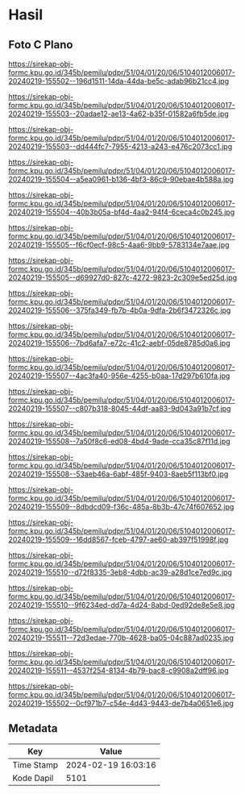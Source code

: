 # Hasil

## Foto C Plano

https://sirekap-obj-formc.kpu.go.id/345b/pemilu/pdpr/51/04/01/20/06/5104012006017-20240219-155502--196d1511-14da-44da-be5c-adab96b21cc4.jpg

https://sirekap-obj-formc.kpu.go.id/345b/pemilu/pdpr/51/04/01/20/06/5104012006017-20240219-155503--20adae12-ae13-4a62-b35f-01582a6fb5de.jpg

https://sirekap-obj-formc.kpu.go.id/345b/pemilu/pdpr/51/04/01/20/06/5104012006017-20240219-155503--dd444fc7-7955-4213-a243-e476c2073cc1.jpg

https://sirekap-obj-formc.kpu.go.id/345b/pemilu/pdpr/51/04/01/20/06/5104012006017-20240219-155504--a5ea0961-b136-4bf3-86c9-90ebae4b588a.jpg

https://sirekap-obj-formc.kpu.go.id/345b/pemilu/pdpr/51/04/01/20/06/5104012006017-20240219-155504--40b3b05a-bf4d-4aa2-94f4-6ceca4c0b245.jpg

https://sirekap-obj-formc.kpu.go.id/345b/pemilu/pdpr/51/04/01/20/06/5104012006017-20240219-155505--f6cf0ecf-98c5-4aa6-9bb9-5783134e7aae.jpg

https://sirekap-obj-formc.kpu.go.id/345b/pemilu/pdpr/51/04/01/20/06/5104012006017-20240219-155505--d69927d0-827c-4272-9823-2c309e5ed25d.jpg

https://sirekap-obj-formc.kpu.go.id/345b/pemilu/pdpr/51/04/01/20/06/5104012006017-20240219-155506--375fa349-fb7b-4b0a-9dfa-2b6f3472326c.jpg

https://sirekap-obj-formc.kpu.go.id/345b/pemilu/pdpr/51/04/01/20/06/5104012006017-20240219-155506--7bd6afa7-e72c-41c2-aebf-05de8785d0a6.jpg

https://sirekap-obj-formc.kpu.go.id/345b/pemilu/pdpr/51/04/01/20/06/5104012006017-20240219-155507--4ac3fa40-956e-4255-b0aa-17d297b610fa.jpg

https://sirekap-obj-formc.kpu.go.id/345b/pemilu/pdpr/51/04/01/20/06/5104012006017-20240219-155507--c807b318-8045-44df-aa83-9d043a91b7cf.jpg

https://sirekap-obj-formc.kpu.go.id/345b/pemilu/pdpr/51/04/01/20/06/5104012006017-20240219-155508--7a50f8c6-ed08-4bd4-9ade-cca35c87f11d.jpg

https://sirekap-obj-formc.kpu.go.id/345b/pemilu/pdpr/51/04/01/20/06/5104012006017-20240219-155508--53aeb46a-6abf-485f-9403-8aeb5f113bf0.jpg

https://sirekap-obj-formc.kpu.go.id/345b/pemilu/pdpr/51/04/01/20/06/5104012006017-20240219-155509--8dbdcd09-f36c-485a-8b3b-47c74f607652.jpg

https://sirekap-obj-formc.kpu.go.id/345b/pemilu/pdpr/51/04/01/20/06/5104012006017-20240219-155509--16dd8567-fceb-4797-ae60-ab397f51998f.jpg

https://sirekap-obj-formc.kpu.go.id/345b/pemilu/pdpr/51/04/01/20/06/5104012006017-20240219-155510--d72f8335-3eb8-4dbb-ac39-a28d1ce7ed9c.jpg

https://sirekap-obj-formc.kpu.go.id/345b/pemilu/pdpr/51/04/01/20/06/5104012006017-20240219-155510--9f6234ed-dd7a-4d24-8abd-0ed92de8e5e8.jpg

https://sirekap-obj-formc.kpu.go.id/345b/pemilu/pdpr/51/04/01/20/06/5104012006017-20240219-155511--72d3edae-770b-4628-ba05-04c887ad0235.jpg

https://sirekap-obj-formc.kpu.go.id/345b/pemilu/pdpr/51/04/01/20/06/5104012006017-20240219-155511--4537f254-8134-4b79-bac8-c9908a2dff96.jpg

https://sirekap-obj-formc.kpu.go.id/345b/pemilu/pdpr/51/04/01/20/06/5104012006017-20240219-155502--0cf971b7-c54e-4d43-9443-de7b4a0651e6.jpg


## Metadata

| Key        | Value               |
| ---------- | ------------------- |
| Time Stamp | 2024-02-19 16:03:16 |
| Kode Dapil | 5101                |



